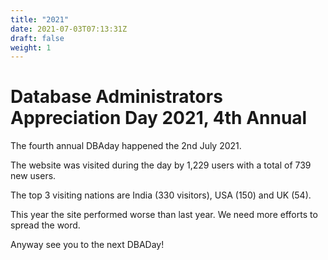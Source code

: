 ```yaml
---
title: "2021"
date: 2021-07-03T07:13:31Z
draft: false
weight: 1
---
```

# Database Administrators Appreciation Day 2021, 4th Annual
The fourth annual DBAday happened the 2nd July 2021.

The website was visited during the day by 1,229 users with a total of 739 new users.

The top 3 visiting nations are India (330 visitors), USA (150) and UK (54).

This year the site performed worse than last year. We need more efforts to spread the word. 

Anyway see you to the next DBADay!


